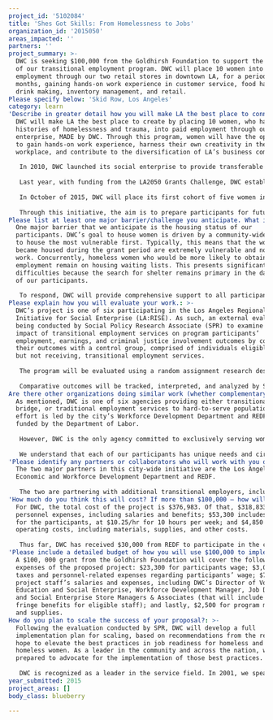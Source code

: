 ```yaml
---
project_id: '5102084'
title: 'Shes Got Skills: From Homelessness to Jobs'
organization_id: '2015050'
areas_impacted: ''
partners: ''
project_summary: >-
  DWC is seeking $100,000 from the Goldhirsh Foundation to support the expansion
  of our transitional employment program. DWC will place 10 women into paid
  employment through our two retail stores in downtown LA, for a period of 12
  months, gaining hands-on work experience in customer service, food handling,
  drink making, inventory management, and retail.
Please specify below: 'Skid Row, Los Angeles'
category: learn
'Describe in greater detail how you will make LA the best place to connect:': >-
  DWC will make LA the best place to create by placing 10 women, who have
  histories of homelessness and trauma, into paid employment through our social
  enterprise, MADE by DWC. Through this program, women will have the opportunity
  to gain hands-on work experience, harness their own creativity in the
  workplace, and contribute to the diversification of LA’s business community. 
   
   In 2010, DWC launched its social enterprise to provide transferable skills-training to women who have the hardest time securing employment. Over the past five years, DWC has solidified its job-training program, providing women with 12-week courses in inventory management, retail sales, and café sales. 
   
   Last year, with funding from the LA2050 Grants Challenge, DWC established a coalition of socially conscious business partners, committed to employing women with histories of homelessness. As a result, DWC placed nearly 60 homeless and formerly homeless women into jobs. The program was an overwhelming success. DWC learned that for women who are job-ready, being placed into employment following a 12-week course or individualized case management sessions leads to long-term retention. However, for women who are not job-ready and are still coping with the effects of trauma, a more intensive and supportive program is essential. Thus, DWC will expand the current 12-week job training course into a 12-month transitional employment program, where women are employed in our two retail stores and compensated fairly. 
   
   In October of 2015, DWC will place its first cohort of five women into paid positions in our café and resale boutique. An additional five women will be placed in March of 2016. Women will be employed for 12 months in one of the following three positions: Café Associate, Resale Associate, and Inventory Associate. While working at DWC, participants will 1) receive industry-specific, high-quality training, 2) gain hands-on work experience, and 3) receive feedback on a monthly basis from a Case Manager. 
   
   Through this initiative, the aim is to prepare participants for future bridge and/or traditional employment opportunities. To secure future positions, participants will work with DWC’s Job Developer, who works closely with business partners in identifying opportunities and matching participants to those. Approximately three months before transitioning, each participant will be evaluated and scored against pre-determined job-readiness standards.
Please list at least one major barrier/challenge you anticipate. What is your strategy for overcoming these obstacles?: >-
  One major barrier that we anticipate is the housing status of our
  participants. DWC’s goal to house women is driven by a community-wide effort
  to house the most vulnerable first. Typically, this means that the women who
  became housed during the grant period are extremely vulnerable and not able to
  work. Concurrently, homeless women who would be more likely to obtain
  employment remain on housing waiting lists. This presents significant
  difficulties because the search for shelter remains primary in the daily lives
  of our participants. 
   
   To respond, DWC will provide comprehensive support to all participants enrolled in our transitional employment program. Each woman will have access to case management support; the opportunity to enroll in the Coordinated Entry System to secure housing, if she does not have housing; and linkage to any other services, as needed. DWC is committed to providing services to the hardest-to-serve population, and will maintain its low-barrier approach.
Please explain how you will evaluate your work.: >-
  DWC’s project is one of six participating in the Los Angeles Regional
  Initiative for Social Enterprise (LA:RISE). As such, an external evaluation is
  being conducted by Social Policy Research Associate (SPR) to examine the
  impact of transitional employment services on program participants’
  employment, earnings, and criminal justice involvement outcomes by comparing
  their outcomes with a control group, comprised of individuals eligible for,
  but not receiving, transitional employment services. 
   
   The program will be evaluated using a random assignment research design, meaning eligible individuals will be placed completely at random into either a program group (and receive all above-mentioned services) or into a control group (and not receive the transitional employment services). 
   
   Comparative outcomes will be tracked, interpreted, and analyzed by SPR.
Are there other organizations doing similar work (whether complementary or competitive)? What is unique about your proposed approach?: >-
  As mentioned, DWC is one of six agencies providing either transitional,
  bridge, or traditional employment services to hard-to-serve populations. The
  effort is led by the city’s Workforce Development Department and REDF, and
  funded by the Department of Labor. 
   
   However, DWC is the only agency committed to exclusively serving women. That, in combination with our approach, render us unique in our community. The umbrella, evidence-based practice that we use is trauma-informed care. More than 70% of the women we serve at DWC have traumatic histories, and by acknowledging their trauma and incorporating this knowledge into all aspects of service-delivery, we create a culture of healing. Frequently, when survivors of trauma and violence re-enter the workplace, they are confronted with triggers that may remind them of past traumatizing events. In the 12-month transitional employment program, we will help our participants first identify those triggers, and then support them as they develop the skills to manage their trauma responses. This is essential to ensuring a woman’s long-term success. 
   
   We understand that each of our participants has unique needs and circumstances, which must be addressed through a comprehensive spectrum of services. Through our work, we recognize interconnectedness of the issues faced by our participants and have expanded and tailored our wide range of services to provide a holistic, systemic approach to meet their needs. This, along with the strong community organizing efforts that foster multi-sector partnerships, has helped us move from an understanding of the best practices in homeless service provision to a shared community commitment to implement them. We believe that this approach, along with our engagement in continuous research, learning, and innovation, will ensure our success in bringing an end to homelessness for women.
'Please identify any partners or collaborators who will work with you on this project. How much of the $100,000 grant award will each partner receive?': >-
  The two major partners in this city-wide initiative are the Los Angeles
  Economic and Workforce Development Department and REDF. 
   
   The two are partnering with additional transitional employers, including, Chrysalis, CRCD Enterprise, Homeboy Industries, Goodwill SoCal, Weingart 360 Solutions, and LA Conservation Corps. The Department of Labor is contributing $6 million to the initiative, and DWC will receive $30,000.
'How much do you think this will cost? If more than $100,000 – how will you cover the additional costs?': >-
  For DWC, the total cost of the project is $376,983. Of that, $318,833 includes
  personnel expenses, including salaries and benefits; $53,300 includes wages
  for the participants, at $10.25/hr for 10 hours per week; and $4,850 includes
  operating costs, including materials, supplies, and other costs. 
   
   Thus far, DWC has received $30,000 from REDF to participate in the city-wide initiative, LA:RISE. We will cover additional costs by allocating a portion of the program-specific funds raised for our Job Readiness program to this project. We will continue to fundraise over the next 12 months to ensure all costs are full covered.
'Please include a detailed budget of how you will use $100,000 to implement this project.': >-
  A $100, 000 grant from the Goldhirsh Foundation will cover the following
  expenses of the proposed project: $23,300 for participants wage; $3,029 for
  taxes and personnel-related expenses regarding participants’ wage; $71,171 for
  project staff’s salaries and expenses, including DWC’s Director of Vocational
  Education and Social Enterprise, Workforce Development Manager, Job Developer,
  and Social Enterprise Store Managers & Associates (that will include 26%
  fringe benefits for eligible staff); and lastly, $2,500 for program materials
  and supplies.
How do you plan to scale the success of your proposal?: >-
  Following the evaluation conducted by SPR, DWC will develop a full
  implementation plan for scaling, based on recommendations from the report. We
  hope to elevate the best practices in job readiness for homeless and formerly
  homeless women. As a leader in the community and across the nation, we are
  prepared to advocate for the implementation of those best practices. 
   
   DWC is recognized as a leader in the service field. In 2001, we spearheaded the Downtown Women's Action Coalition in gathering information on homeless women’s needs with the potential to affect positive change in policy. In 2005, we developed a national study of best practices in homeless women’s services. In 2011, DWC was deemed “Organization of the Year” by the Los Angeles Business Journal and was granted the Los Angeles Conservancy Preservation Award. In 2013, we were named “Nonprofit of the Year,” by the Office of the Governor and California Volunteers.
year_submitted: 2015
project_areas: []
body_class: blueberry

---
```

